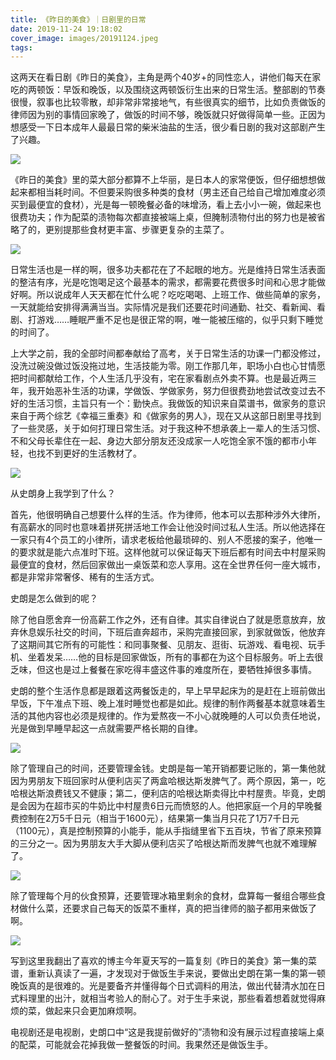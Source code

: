 ```yaml
---
title: 《昨日的美食》｜日剧里的日常
date: 2019-11-24 19:18:02
cover_image: images/20191124.jpeg
tags:
---
```

这两天在看日剧《昨日的美食》，主角是两个40岁+的同性恋人，讲他们每天在家吃的两顿饭：早饭和晚饭，以及围绕这两顿饭衍生出来的日常生活。整部剧的节奏很慢，叙事也比较零散，却非常非常接地气，有些很真实的细节，比如负责做饭的律师因为别的事情回家晚了，做饭的时间不够，晚饭就只好做得简单一些。正因为想感受一下日本成年人最最日常的柴米油盐的生活，很少看日剧的我对这部剧产生了兴趣。

<image src='/images/20201124-1.jpeg' class='' />

《昨日的美食》里的菜大部分都算不上华丽，是日本人的家常便饭，但仔细想想做起来都相当耗时间。不但要采购很多种类的食材（男主还自己给自己增加难度必须买到最便宜的食材），光是每一顿晚餐必备的味增汤，看上去小小一碗，做起来也很费功夫；作为配菜的渍物每次都直接被端上桌，但腌制渍物付出的努力也是被省略了的，更别提那些食材更丰富、步骤更复杂的主菜了。

<image src='/images/20201124-2.jpeg' class='' />

日常生活也是一样的啊，很多功夫都花在了不起眼的地方。光是维持日常生活表面的整洁有序，光是吃饱喝足这个最基本的需求，都需要花费很多时间和心思才能做好啊。所以说成年人天天都在忙什么呢？吃吃喝喝、上班工作、做些简单的家务，一天就能给安排得满满当当。实际情况是我们还要花时间通勤、社交、看新闻、看剧、打游戏……睡眠严重不足也是很正常的啊，唯一能被压缩的，似乎只剩下睡觉的时间了。

上大学之前，我的全部时间都奉献给了高考，关于日常生活的功课一门都没修过，没洗过碗没做过饭没拖过地，生活技能为零。刚工作那几年，职场小白也心甘情愿把时间都献给工作，个人生活几乎没有，宅在家看剧点外卖不算。也是最近两三年，我开始恶补生活的功课，学做饭、学做家务，努力但很费劲地尝试改变过去不好的生活习惯，主旨只有一个：勤快点。我做饭的知识来自菜谱书，做家务的意识来自于两个综艺《幸福三重奏》和《做家务的男人》，现在又从这部日剧里寻找到了一些灵感，关于如何打理日常生活。对于我这种不想承袭上一辈人的生活习惯、不和父母长辈住在一起、身边大部分朋友还没成家一人吃饱全家不饿的都市小年轻，也找不到更好的生活教材了。

<image src='/images/20201124-3.jpeg' class='' />

从史朗身上我学到了什么？

首先，他很明确自己想要什么样的生活。作为律师，他本可以去那种涉外大律所，有高薪水的同时也意味着拼死拼活地工作会让他没时间过私人生活。所以他选择在一家只有4个员工的小律所，请求老板给他最琐碎的、别人不愿接的案子，他唯一的要求就是能六点准时下班。这样他就可以保证每天下班后都有时间去中村屋采购最便宜的食材，然后回家做出一桌饭菜和恋人享用。这在全世界任何一座大城市，都是非常非常奢侈、稀有的生活方式。

史朗是怎么做到的呢？

除了他自愿舍弃一份高薪工作之外，还有自律。其实自律说白了就是愿意放弃，放弃休息娱乐社交的时间，下班后直奔超市，采购完直接回家，到家就做饭，他放弃了这期间其它所有的可能性：和同事聚餐、见朋友、逛街、玩游戏、看电视、玩手机、坐着发呆……他的目标是回家做饭，所有的事都在为这个目标服务。听上去很乏味，但这也是过上餐餐在家吃得丰盛这件事的难度所在，要牺牲掉很多事情。

史朗的整个生活作息都是跟着这两餐饭走的，早上早早起床为的是赶在上班前做出早饭，下午准点下班、晚上准时睡觉也都是如此。规律的制作两餐基本就意味着生活的其他内容也必须是规律的。作为爱熬夜一不小心就晚睡的人可以负责任地说，光是做到早睡早起这一点就需要严格长期的自律。

<image src='/images/20201124-4.jpeg' class='' />

除了管理自己的时间，还要管理金钱。史朗是每一笔开销都要记账的，第一集他就因为男朋友下班回家时从便利店买了两盒哈根达斯发脾气了。两个原因，第一，吃哈根达斯浪费钱又不健康；第二，便利店的哈根达斯卖得比中村屋贵。毕竟，史朗是会因为在超市买的牛奶比中村屋贵6日元而愤怒的人。他把家庭一个月的早晚餐费控制在2万5千日元（相当于1600元），结果第一集当月只花了1万7千日元（1100元），真是控制预算的小能手，能从手指缝里省下五百块，节省了原来预算的三分之一。因为男朋友大手大脚从便利店买了哈根达斯而发脾气也就不难理解了。

<image src='/images/20201124-5.jpeg' class='' />

除了管理每个月的伙食预算，还要管理冰箱里剩余的食材，盘算每一餐组合哪些食材做什么菜，还要求自己每天的饭菜不重样，真的把当律师的脑子都用来做饭了啊。

<image src='/images/20201124-6.jpeg' class='' />

写到这里我翻出了喜欢的博主今年夏天写的一篇复刻《昨日的美食》第一集的菜谱，重新认真读了一遍，才发现对于做饭生手来说，要做出史朗在第一集的第一顿晚饭真的是很难的。光是要备齐并懂得每个日式调料的用法，做出代替清水加在日式料理里的出汁，就相当考验人的耐心了。对于生手来说，那些看着想着就觉得麻烦的菜，做起来只会更加麻烦啊。

电视剧还是电视剧，史朗口中“这是我提前做好的”渍物和没有展示过程直接端上桌的配菜，可能就会花掉我做一整餐饭的时间。我果然还是做饭生手。